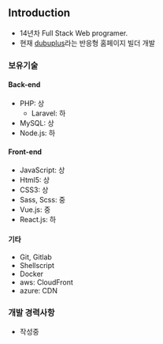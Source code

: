 ## Introduction

- 14년차 Full Stack Web programer.
- 현재 [dubuplus](https://kr.dubuplus.com)라는 반응형 홈페이지 빌더 개발

### 보유기술

#### Back-end
- PHP: 상
  - Laravel: 하
- MySQL: 상
- Node.js: 하

#### Front-end
- JavaScript: 상
- Html5: 상
- CSS3: 상
- Sass, Scss: 중
- Vue.js: 중
- React.js: 하

#### 기타
- Git, Gitlab
- Shellscript
- Docker
- aws: CloudFront
- azure: CDN

### 개발 경력사항
- 작성중
